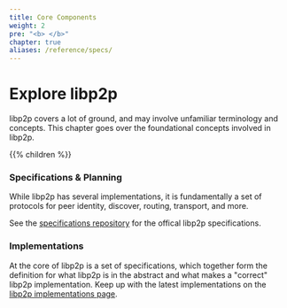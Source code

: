 ```yaml
---
title: Core Components
weight: 2
pre: "<b> </b>"
chapter: true
aliases: /reference/specs/
---
```


# Explore libp2p

libp2p covers a lot of ground, and may involve unfamiliar terminology and concepts.
This chapter goes over the foundational concepts involved in libp2p.

{{% children %}}

### Specifications & Planning

While libp2p has several implementations, it is fundamentally a set of protocols for 
peer identity, discover, routing, transport, and more.

See the [specifications repository](https://github.com/libp2p/specs) for the offical libp2p specifications.

### Implementations

At the core of libp2p is a set of specifications, which together 
form the definition for what libp2p is in the abstract and what makes a "correct" libp2p 
implementation. Keep up with the latest implementations on the 
[libp2p implementations page](https://libp2p.io/implementations/).
